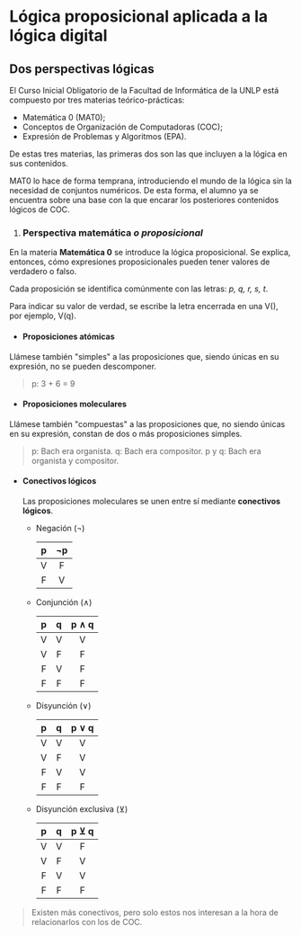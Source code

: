 # **Lógica proposicional aplicada a la lógica digital**

## Dos perspectivas lógicas

El Curso Inicial Obligatorio de la Facultad de Informática de la UNLP está compuesto por tres materias teórico-prácticas:

* Matemática 0 (MAT0);
* Conceptos de Organización de Computadoras (COC);
* Expresión de Problemas y Algoritmos (EPA).

De estas tres materias, las primeras dos son las que incluyen a la lógica en sus contenidos.

MAT0 lo hace de forma temprana, introduciendo el mundo de la lógica sin la necesidad de conjuntos numéricos. De esta forma, el alumno ya se encuentra sobre una base con la que encarar los posteriores contenidos lógicos de COC.

1. ### Perspectiva matemática *o proposicional*

En la materia **Matemática 0** se introduce la lógica proposicional. Se explica, entonces, cómo expresiones proposicionales pueden tener valores de verdadero o falso.

Cada proposición se identifica comúnmente con las letras: *p, q, r, s, t*.

Para indicar su valor de verdad, se escribe la letra encerrada en una V(), por ejemplo, V(q).

   * #### Proposiciones atómicas

   Llámese también "simples" a las proposiciones que, siendo únicas en su expresión, no se pueden descomponer.

   > p: 3 + 6 = 9

   * #### Proposiciones moleculares

   Llámese también "compuestas" a las proposiciones que, no siendo únicas en su expresión, constan de dos o más proposiciones simples.

   > p: Bach era organista.
   > q: Bach era compositor.
   > p y q: Bach era organista y compositor.

   * #### Conectivos lógicos

       Las proposiciones moleculares se unen entre sí mediante **conectivos lógicos**.

     * Negación (¬)

       | p |¬p |
       |:-:|:-:|
       | V | F |
       | F | V |

     * Conjunción (∧)

       | p | q | p ∧ q |
       |:-:|:-:|:-----:|
       | V | V |   V   |
       | V | F |   F   |
       | F | V |   F   |
       | F | F |   F   |

     * Disyunción (∨)

       | p | q | p ∨ q |
       |:-:|:-:|:-----:|
       | V | V |   V   |
       | V | F |   V   |
       | F | V |   V   |
       | F | F |   F   |

     * Disyunción exclusiva (⊻)

       | p | q | p ⊻ q |
       |:-:|:-:|:-----:|
       | V | V |   F   |
       | V | F |   V   |
       | F | V |   V   |
       | F | F |   F   |

   > Existen más conectivos, pero solo estos nos interesan a la hora de relacionarlos con los de COC.

